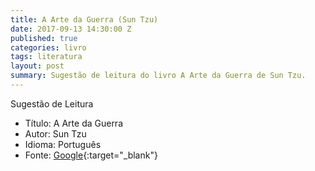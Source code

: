 ```yaml
---
title: A Arte da Guerra (Sun Tzu)
date: 2017-09-13 14:30:00 Z
published: true
categories: livro
tags: literatura
layout: post
summary: Sugestão de leitura do livro A Arte da Guerra de Sun Tzu.
---
```


Sugestão de Leitura

* Título: A Arte da Guerra
* Autor: Sun Tzu
* Idioma: Português
* Fonte: [Google][BUSCA]{:target="_blank"} <i class="fa fa-external-link" aria-hidden="true"></i>

[BUSCA]: https://www.google.com.br/search?q=livro+a+arte+da+guerra+sun+tzu
